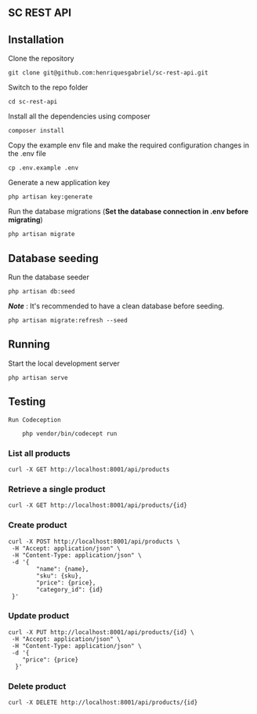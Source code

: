 ## SC REST API

## Installation

Clone the repository

    git clone git@github.com:henriquesgabriel/sc-rest-api.git

Switch to the repo folder

    cd sc-rest-api

Install all the dependencies using composer

    composer install

Copy the example env file and make the required configuration changes in the .env file

    cp .env.example .env

Generate a new application key

    php artisan key:generate

Run the database migrations (**Set the database connection in .env before migrating**)

    php artisan migrate

## Database seeding

Run the database seeder

    php artisan db:seed

**_Note_** : It's recommended to have a clean database before seeding.

    php artisan migrate:refresh --seed

## Running

Start the local development server

    php artisan serve

## Testing

    Run Codeception

        php vendor/bin/codecept run

### List all products

```console
curl -X GET http://localhost:8001/api/products
```

### Retrieve a single product

```console
curl -X GET http://localhost:8001/api/products/{id}
```

### Create product

```console
curl -X POST http://localhost:8001/api/products \
 -H "Accept: application/json" \
 -H "Content-Type: application/json" \
 -d '{
        "name": {name},
        "sku": {sku},
        "price": {price},
        "category_id": {id}
 }'
```

### Update product

```console
curl -X PUT http://localhost:8001/api/products/{id} \
 -H "Accept: application/json" \
 -H "Content-Type: application/json" \
 -d '{
    "price": {price}
  }'
```

### Delete product

```console
curl -X DELETE http://localhost:8001/api/products/{id}

```
